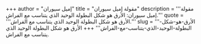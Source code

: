 +++
author = "إميل سيوران"
title = "مقولة إميل سيوران"
description = '''مقولة إميل سيوران: الأرق هو شكل البطولة الوحيد الذي يتناسب مع الفراش.'''
quote = '''الأرق هو شكل البطولة الوحيد الذي يتناسب مع الفراش.'''
slug = '''الأرق-هو-شكل-البطولة-الوحيد-الذي-يتناسب-مع-الفراش'''
+++
الأرق هو شكل البطولة الوحيد الذي يتناسب مع الفراش.
